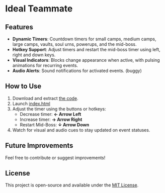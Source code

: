 # Ideal Teammate
## Features

- **Dynamic Timers**: Countdown timers for small camps, medium camps, large camps, vaults, soul urns, powerups, and the mid-boss.
- **Hotkey Support**: Adjust timers and restart the mid-boss timer using left, right and down keys.
- **Visual Indicators**: Blocks change appearance when active, with pulsing animations for recurring events.
- **Audio Alerts**: Sound notifications for activated events. (buggy)

## How to Use

1. Download and extract [the code](https://github.com/Sasha11711/Deadlock-Ideal-Teamate/archive/refs/heads/main.zip).
2. Launch [index.html](index.html)
3. Adjust the timer using the buttons or hotkeys:
   - Decrease timer: **← Arrow Left**
   - Increase timer: **→ Arrow Right**
   - Restart Mid-Boss: **↓ Arrow Down**
4. Watch for visual and audio cues to stay updated on event statuses.

## Future Improvements

Feel free to contribute or suggest improvements!

## License

This project is open-source and available under the [MIT License](LICENSE).